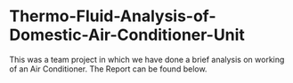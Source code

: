 # Thermo-Fluid-Analysis-of-Domestic-Air-Conditioner-Unit
This was a team project in which we have done a brief analysis on working of an Air Conditioner.
The Report can be found below.
